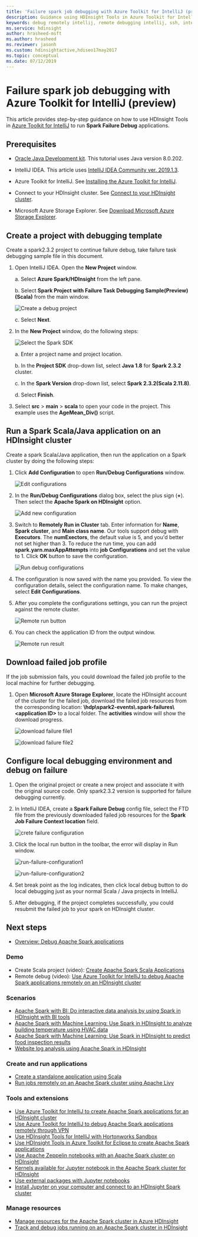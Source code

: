 ```yaml
---
title: 'Failure spark job debugging with Azure Toolkit for IntelliJ (preview) '
description: Guidance using HDInsight Tools in Azure Toolkit for IntelliJ to debug applications
keywords: debug remotely intellij, remote debugging intellij, ssh, intellij, hdinsight, debug intellij, debugging
ms.service: hdinsight
author: hrasheed-msft
ms.author: hrasheed
ms.reviewer: jasonh     
ms.custom: hdinsightactive,hdiseo17may2017
ms.topic: conceptual
ms.date: 07/12/2019
---
```

# Failure spark job debugging with Azure Toolkit for IntelliJ (preview)

This article provides step-by-step guidance on how to use HDInsight Tools in [Azure Toolkit for IntelliJ](https://docs.microsoft.com/java/azure/intellij/azure-toolkit-for-intellij?view=azure-java-stable) to run **Spark Failure Debug** applications. 

## Prerequisites
* [Oracle Java Development kit](https://www.oracle.com/technetwork/java/javase/downloads/jdk8-downloads-2133151.html). This tutorial uses Java version 8.0.202.
  
* IntelliJ IDEA. This article uses [IntelliJ IDEA Community ver. 2019.1.3](https://www.jetbrains.com/idea/download/#section=windows).
  
* Azure Toolkit for IntelliJ. See [Installing the Azure Toolkit for IntelliJ](https://docs.microsoft.com/java/azure/intellij/azure-toolkit-for-intellij-installation?view=azure-java-stable).

* Connect to your HDInsight cluster. See [Connect to your HDInsight cluster](apache-spark-intellij-tool-plugin.md).

* Microsoft Azure Storage Explorer. See [Download Microsoft Azure Storage Explorer](https://azure.microsoft.com/features/storage-explorer/).

## Create a project with debugging template 

Create a spark2.3.2 project to continue failure debug, take failure task​ debugging sample file in this document.

1. Open IntelliJ IDEA. Open the **New Project** window.

   a. Select **Azure Spark/HDInsight** from the left pane. 

   b. Select **Spark Project with Failure Task Debugging Sample(Preview)(Scala)** from the main window.

     ![Create a debug project](./media/apache-spark-intellij-tool-failure-debug/hdinsight-create-projectfor-failure-debug.png)

   c. Select **Next**.     
 
2. In the **New Project** window, do the following steps:

   ![Select the Spark SDK](./media/apache-spark-intellij-tool-failure-debug/hdinsight-create-new-project.png)

   a. Enter a project name and project location.

   b. In the **Project SDK** drop-down list, select **Java 1.8** for **Spark 2.3.2** cluster.

   c. In the **Spark Version** drop-down list, select **Spark 2.3.2(Scala 2.11.8)**.

   d. Select **Finish**.

3. Select **src** > **main** > **scala** to open your code in the project. This example uses the **AgeMean_Div()** script.

## Run a Spark ​Scala/Java application on an HDInsight cluster

Create a spark Scala​/Java application, then run the application on a Spark cluster by doing the following steps:

1. Click **Add Configuration** to open **Run/Debug Configurations** window.

   ![Edit configurations](./media/apache-spark-intellij-tool-failure-debug/hdinsight-add-new-configuration.png) 

2. In the **Run/Debug Configurations** dialog box, select the plus sign (**+**). Then select the **Apache Spark on HDInsight** option.

   ![Add new configuration](./media/apache-spark-intellij-tool-failure-debug/hdinsight-create-new-configuraion-01.png)

3. Switch to **Remotely Run in Cluster** tab. Enter information for **Name**, **Spark cluster**, and **Main class name**. Our tools support debug with **Executors**. The **numExectors**, the default value is 5, and you'd better not set higher than 3. To reduce the run time, you can add **spark.yarn.maxAppAttempts** into **job Configurations** and set the value to 1. Click **OK** button to save the configuration.

   ![Run debug configurations](./media/apache-spark-intellij-tool-failure-debug/hdinsight-create-new-configuraion-002.png)

4. The configuration is now saved with the name you provided. To view the configuration details, select the configuration name. To make changes, select **Edit Configurations**. 

5. After you complete the configurations settings, you can run the project against the remote cluster.
   
   ![Remote run button](./media/apache-spark-intellij-tool-failure-debug/hdinsight-local-run-configuration.png)

6. You can check the application ID from the output window.
   
   ![Remote run result](./media/apache-spark-intellij-tool-failure-debug/hdinsight-remotely-run-result.png)   

## Download failed job profile

​If the job submission fails, you could download the failed job profile to the local machine for further debugging.

1. Open **Microsoft Azure Storage Explorer**, locate the HDInsight account of the cluster for the failed job, download the failed job resources from the corresponding location: **\hdp\spark2-events\\.spark-failures\\\<application ID>** to a local folder.​ The **activities** window will show the download progress.

   ![download failure file1](./media/apache-spark-intellij-tool-failure-debug/hdinsight-find-spark-file-001.png)

   ![download failure file2](./media/apache-spark-intellij-tool-failure-debug/spark-on-cosmos-doenload-file-2.png)   

## Configure local debugging environment and debug on failure​​

1. Open the original project​ or create a new project and associate it with the original source code​.​ Only spark2.3.2 version is supported for failure debugging currently.

2. In IntelliJ IDEA, create a **Spark Failure Debug** config file, select the FTD file from the previously downloaded failed job resources for the **Spark Job Failure Context location** field.
   
   ![crete failure configuration](./media/apache-spark-intellij-tool-failure-debug/hdinsight-create-failure-configuration-01.png)

4. Click the local run button in the toolbar, the error will display in Run window.
   
   ![run-failure-configuration1](./media/apache-spark-intellij-tool-failure-debug/local-run-failure-configuraion-01.png)

   ![run-failure-configuration2](./media/apache-spark-intellij-tool-failure-debug/local-run-failure-configuration.png)

5. Set break point as the log indicates, then click local debug button to do local debugging just as your normal Scala / Java projects in IntelliJ.

5. After debugging, ​if the project completes successfully​​​, ​you could resubmit the failed job to your spark on HDInsight cluster.

## <a name="seealso"></a>Next steps
* [Overview: Debug Apache Spark applications](apache-spark-intellij-tool-debug-remotely-through-ssh.md)

### Demo
* Create Scala project (video): [Create Apache Spark Scala Applications](https://channel9.msdn.com/Series/AzureDataLake/Create-Spark-Applications-with-the-Azure-Toolkit-for-IntelliJ)
* Remote debug (video): [Use Azure Toolkit for IntelliJ to debug Apache Spark applications remotely on an HDInsight cluster](https://channel9.msdn.com/Series/AzureDataLake/Debug-HDInsight-Spark-Applications-with-Azure-Toolkit-for-IntelliJ)

### Scenarios
* [Apache Spark with BI: Do interactive data analysis by using Spark in HDInsight with BI tools](apache-spark-use-bi-tools.md)
* [Apache Spark with Machine Learning: Use Spark in HDInsight to analyze building temperature using HVAC data](apache-spark-ipython-notebook-machine-learning.md)
* [Apache Spark with Machine Learning: Use Spark in HDInsight to predict food inspection results](apache-spark-machine-learning-mllib-ipython.md)
* [Website log analysis using Apache Spark in HDInsight](../hdinsight-apache-spark-custom-library-website-log-analysis.md)

### Create and run applications
* [Create a standalone application using Scala](../hdinsight-apache-spark-create-standalone-application.md)
* [Run jobs remotely on an Apache Spark cluster using Apache Livy](apache-spark-livy-rest-interface.md)

### Tools and extensions
* [Use Azure Toolkit for IntelliJ to create Apache Spark applications for an HDInsight cluster](apache-spark-intellij-tool-plugin.md)
* [Use Azure Toolkit for IntelliJ to debug Apache Spark applications remotely through VPN](apache-spark-intellij-tool-plugin-debug-jobs-remotely.md)
* [Use HDInsight Tools for IntelliJ with Hortonworks Sandbox](../hadoop/hdinsight-tools-for-intellij-with-hortonworks-sandbox.md)
* [Use HDInsight Tools in Azure Toolkit for Eclipse to create Apache Spark applications](../hdinsight-apache-spark-eclipse-tool-plugin.md)
* [Use Apache Zeppelin notebooks with an Apache Spark cluster on HDInsight](apache-spark-zeppelin-notebook.md)
* [Kernels available for Jupyter notebook in the Apache Spark cluster for HDInsight](apache-spark-jupyter-notebook-kernels.md)
* [Use external packages with Jupyter notebooks](apache-spark-jupyter-notebook-use-external-packages.md)
* [Install Jupyter on your computer and connect to an HDInsight Spark cluster](apache-spark-jupyter-notebook-install-locally.md)

### Manage resources
* [Manage resources for the Apache Spark cluster in Azure HDInsight](apache-spark-resource-manager.md)
* [Track and debug jobs running on an Apache Spark cluster in HDInsight](apache-spark-job-debugging.md)

